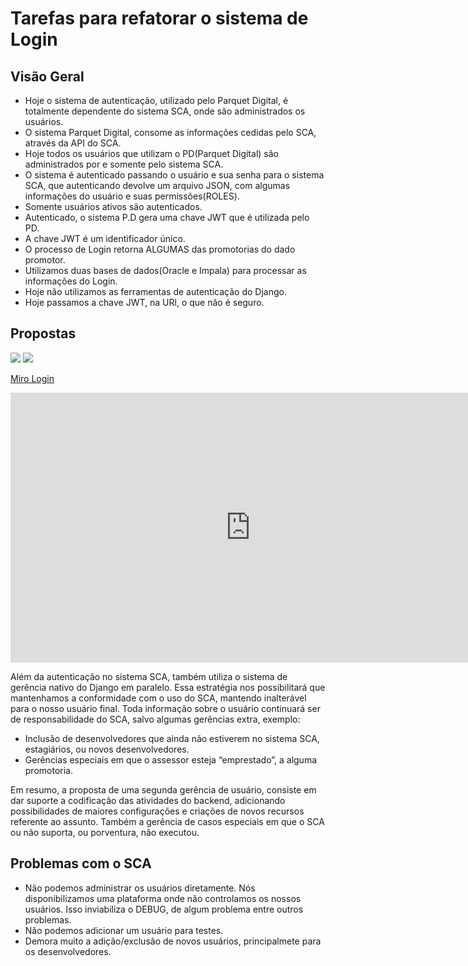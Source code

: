 # Tarefas para refatorar o sistema de Login

## Visão Geral

* Hoje o sistema de autenticação, utilizado pelo Parquet Digital, é totalmente dependente do sistema SCA, onde são
  administrados
  os usuários.
* O sistema Parquet Digital, consome as informações cedidas pelo SCA, através da API do SCA.
* Hoje todos os usuários que utilizam o PD(Parquet Digital) são administrados por e somente pelo sistema SCA.
* O sistema é autenticado passando o usuário e sua senha para o sistema SCA, que autenticando devolve um arquivo JSON,
  com algumas informações do usuário e suas permissões(ROLES).
* Somente usuários ativos são autenticados.
* Autenticado, o sistema P.D gera uma chave JWT que é utilizada pelo PD.
* A chave JWT é um identificador único.
* O processo de Login retorna ALGUMAS das promotorias do dado promotor.
* Utilizamos duas bases de dados(Oracle e Impala) para processar as informações do Login.
* Hoje não utilizamos as ferramentas de autenticação do Django.
* Hoje passamos a chave JWT, na URl, o que não é seguro.

## Propostas

![](https://gitlab-dti.mprj.mp.br/gadg/desenvolvimento/apimpmapas/-/raw/efc04b417bff01da86b34b3b624f52f0f9c7758f/documentacao/geral/imgs/Login.jpg)
<img src="/home/welington_souza/workspace/parquet_digital_lab/documentacao/geral/imgs/Login.jpg"/>

[Miro Login](https://miro.com/app/board/uXjVMCg92Sc=/?share_link_id=755952623749)

<iframe width="768" height="432" src="https://miro.com/app/live-embed/uXjVMC7kbaI=/?moveToViewport=-653,-427,1760,798&embedId=438631267808" frameborder="0" scrolling="no" allow="fullscreen; clipboard-read; clipboard-write" allowfullscreen></iframe>

Além da autenticação no sistema SCA, também utiliza o sistema de gerência nativo do Django em paralelo.
Essa estratégia nos possibilitará que mantenhamos a conformidade com o uso do SCA, mantendo inalterável para o nosso
usuário final.
Toda informação sobre o usuário continuará ser de responsabilidade do SCA, salvo algumas gerências extra, exemplo:

* Inclusão de desenvolvedores que ainda não estiverem no sistema SCA, estagiários, ou novos desenvolvedores.
* Gerências especiais em que o assessor esteja “emprestado”, a alguma promotoria.

Em resumo, a proposta de uma segunda gerência de usuário, consiste em dar suporte a codificação das atividades do
backend, adicionando possibilidades de maiores configurações e criações de novos recursos referente ao assunto.
Também a gerência de casos especiais em que o SCA ou não suporta, ou porventura, não executou.

## Problemas com o SCA

* Não podemos administrar os usuários diretamente.
  Nós disponibilizamos uma plataforma onde não controlamos os nossos usuários.
  Isso inviabiliza o DEBUG, de algum problema entre outros problemas.
* Não podemos adicionar um usuário para testes.
* Demora muito a adição/exclusão de novos usuários, principalmete para os desenvolvedores.


